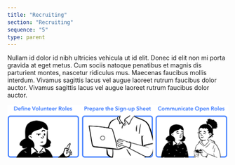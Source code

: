 ```yaml
---
title: "Recruiting"
section: "Recruiting"
sequence: "5"
type: parent
---
```


Nullam id dolor id nibh ultricies vehicula ut id elit. Donec id elit non mi porta gravida at eget metus. Cum sociis natoque penatibus et magnis dis parturient montes, nascetur ridiculus mus. Maecenas faucibus mollis interdum. Vivamus sagittis lacus vel augue laoreet rutrum faucibus dolor auctor. Vivamus sagittis lacus vel augue laoreet rutrum faucibus dolor auctor.

![Comic](./comic.png)

